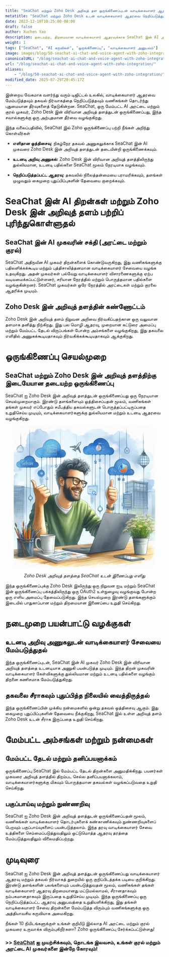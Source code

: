 ```yaml
---
title: "SeaChat மற்றும் Zoho Desk அறிவுத் தள ஒருங்கிணைப்புடன் வாடிக்கையாளர் ஆதரவை நெறிப்படுத்துதல்"
metatitle: "SeaChat மற்றும் Zoho Desk உடன் வாடிக்கையாளர் ஆதரவை நெறிப்படுத்துதல்"
date: 2023-12-10T10:25:00-08:00
draft: false
author: Xuchen Yao
description: தடையற்ற, திறமையான வாடிக்கையாளர் ஆதரவுக்காக SeaChat இன் AI அரட்டை மற்றும் குரல் முகவர் Zoho Desk இன் விரிவான அறிவுத் தளத்துடன் எவ்வாறு ஒருங்கிணைக்கிறது என்பதைக் கண்டறியவும்.
weight: 1
tags: ["SeaChat", "AI கருவிகள்", "ஒருங்கிணைப்பு", "வாடிக்கையாளர் அனுபவம்"]
image: images/blog/50-seachat-ai-chat-and-voice-agent-with-zoho-integration/50-seachat-ai-chat-and-voice-agent-with-zoho-integration.png
canonicalURL: "/blog/seachat-ai-chat-and-voice-agent-with-zoho-integration/"
url: "/blog/seachat-ai-chat-and-voice-agent-with-zoho-integration/"
aliases:
    - "/blog/50-seachat-ai-chat-and-voice-agent-with-zoho-integration/"
modified_date: 2025-07-29T20:45:17Z
---
```


இன்றைய வேகமாக வளர்ந்து வரும் டிஜிட்டல் உலகில், வாடிக்கையாளர் ஆதரவை மேம்படுத்தவும் தகவல் நிர்வாகத்தை நெறிப்படுத்தவும் வணிகங்கள் தொடர்ந்து புதுமையான தீர்வுகளைத் தேடுகின்றன. SeaChat, ஒரு மேம்பட்ட AI அரட்டை மற்றும் குரல் முகவர், Zoho Desk இன் விரிவான அறிவுத் தளத்துடன் ஒருங்கிணைப்பது, இந்த சவால்களுக்கு ஒரு அற்புதமான தீர்வை வழங்குகிறது.

இந்த வலைப்பதிவில், SeaChat இல் Zoho ஒருங்கிணைப்பு பற்றி நீங்கள் அறிந்து கொள்வீர்கள்

- **எளிதான ஒத்திசைவு**: நிகழ்நேர தகவல் அணுகலுக்காக SeaChat இன் AI முகவரை Zoho Desk இன் அறிவுத் தளத்துடன் தடையின்றி ஒருங்கிணைக்கவும்.

- **உடனடி அறிவு அணுகல்**: Zoho Desk இன் விரிவான அறிவுத் தளத்திலிருந்து துல்லியமான, உடனடி பதில்களை SeaChat மூலம் நேரடியாக வழங்கவும்.

- **நெறிப்படுத்தப்பட்ட ஆதரவு**: தகவலில் நிலைத்தன்மையை பராமரிக்கவும், தளங்கள் முழுவதும் கைமுறை புதுப்பிப்புகளின் தேவையை குறைக்கவும்.


# SeaChat இன் AI திறன்கள் மற்றும் Zoho Desk இன் அறிவுத் தளம் பற்றிப் புரிந்துகொள்ளுதல்

## SeaChat இன் AI முகவரின் சக்தி (அரட்டை மற்றும் குரல்)
SeaChat அதிநவீன AI முகவர் திறன்களைக் கொண்டுவருகிறது, இது வணிகங்களுக்கு பதிலளிக்கக்கூடிய மற்றும் புத்திசாலித்தனமான வாடிக்கையாளர் சேவையை வழங்க உதவுகிறது. அதன் முகவர்கள் பல்வேறு வாடிக்கையாளர் விசாரணைகளுக்கு ஏற்ப வடிவமைக்கப்பட்டுள்ளனர், சரியான நேரத்தில் மற்றும் பொருத்தமான பதில்களை வழங்குகின்றனர்.
SeaChat முகவர்கள் ஒரே நேரத்தில் அரட்டைகள் மற்றும் குரலை ஆதரிக்க முடியும்.

## Zoho Desk இன் அறிவுத் தளத்தின் கண்ணோட்டம்
Zoho Desk இன் அறிவுத் தளம் நிறுவன அறிவை நிர்வகிப்பதற்கான ஒரு வலுவான தளமாக தனித்து நிற்கிறது. இது பல மொழி ஆதரவு, முறையான கட்டுரை அமைப்பு மற்றும் மேம்பட்ட தேடல் விருப்பங்கள் போன்ற அம்சங்களை வழங்குகிறது, இது தகவலை எளிதில் அணுகக்கூடியதாகவும் நிர்வகிக்கக்கூடியதாகவும் ஆக்குகிறது.

# ஒருங்கிணைப்பு செயல்முறை
## SeaChat மற்றும் Zoho Desk இன் அறிவுத் தளத்திற்கு இடையேயான தடையற்ற ஒருங்கிணைப்பு
SeaChat ஐ Zoho Desk இன் அறிவுத் தளத்துடன் ஒருங்கிணைப்பது ஒரு நேரடியான செயல்முறையாகும். இரண்டு தளங்களையும் ஒத்திசைப்பதன் மூலம், வணிகங்கள் தங்கள் முகவர் எப்போதும் சமீபத்திய தகவல்களுடன் பொருத்தப்பட்டிருப்பதை உறுதிசெய்ய முடியும், வாடிக்கையாளர்களுக்கு துல்லியமான மற்றும் உடனடி ஆதரவை வழங்குகிறது.

<center>
<img height="450px" src="/images/blog/50-seachat-ai-chat-and-voice-agent-with-zoho-integration/1-connect-zoho-database-to-seachat.jpeg" alt="Zoho Desk அறிவுத் தளத்தை SeaChat உடன் இணைப்பது எளிது"/>

*Zoho Desk அறிவுத் தளத்தை SeaChat உடன் இணைப்பது எளிது*
</center>



இந்த ஒருங்கிணைப்புக்கு Zoho Desk இலிருந்து ஒரு நிறுவன ஐடி மற்றும் SeaChat இன் ஒருங்கிணைப்பு பக்கத்திலிருந்து ஒரு OAuth2 உள்நுழைவு வழங்குவது போன்ற ஒரு எளிய அமைப்பு தேவைப்படுகிறது. இந்த செயல்முறை இரண்டு தளங்களுக்கும் இடையில் பாதுகாப்பான மற்றும் திறமையான இணைப்பை உறுதி செய்கிறது.

# நடைமுறை பயன்பாட்டு வழக்குகள்

## உடனடி அறிவு அணுகலுடன் வாடிக்கையாளர் சேவையை மேம்படுத்துதல்
இந்த ஒருங்கிணைப்புடன், SeaChat இன் AI முகவர் Zoho Desk இன் விரிவான அறிவுத் தளத்தை உடனடியாக அணுகி பயன்படுத்த முடியும். இந்த திறன் முகவரின் வாடிக்கையாளர் கேள்விகளுக்கு துல்லியமான மற்றும் உடனடி பதில்களை வழங்கும் திறனை கணிசமாக மேம்படுத்துகிறது.

## தகவலை சீராகவும் புதுப்பித்த நிலையில் வைத்திருத்தல்
இந்த ஒருங்கிணைப்பின் முக்கிய நன்மைகளில் ஒன்று தகவல் ஒத்திசைவு ஆகும். இது கைமுறை புதுப்பிப்புகளின் தேவையை நீக்குகிறது, SeaChat இல் உள்ள அறிவுத் தளம் Zoho Desk உடன் சீராக இருப்பதை உறுதி செய்கிறது.

# மேம்பட்ட அம்சங்கள் மற்றும் நன்மைகள்

## மேம்பட்ட தேடல் மற்றும் தனிப்பயனாக்கம்
ஒருங்கிணைப்பு SeaChat இல் மேம்பட்ட தேடல் திறன்களை அனுமதிக்கிறது. பயனர்கள் முகவரை அறிவுத் தளத்தில் திறம்பட செல்ல தனிப்பயனாக்கலாம், வாடிக்கையாளர்களுக்கு மிகவும் பொருத்தமான தகவல்கள் வழங்கப்படுவதை உறுதி செய்கிறது.

## பகுப்பாய்வு மற்றும் நுண்ணறிவு
SeaChat ஐ Zoho Desk இன் அறிவுத் தளத்துடன் ஒருங்கிணைப்பதன் மூலம், வணிகங்கள் வாடிக்கையாளர் தொடர்புகளைக் கண்காணிக்கவும் நுண்ணறிவுகளைப் பெறவும் பகுப்பாய்வுகளைப் பயன்படுத்தலாம். இந்த தரவு வாடிக்கையாளர் சேவை உத்திகளை செம்மைப்படுத்துவதிலும் ஒட்டுமொத்த ஆதரவு தரத்தை மேம்படுத்துவதிலும் விலைமதிப்பற்றது.

# முடிவுரை
SeaChat ஐ Zoho Desk இன் அறிவுத் தளத்துடன் ஒருங்கிணைப்பது வாடிக்கையாளர் ஆதரவு மற்றும் தகவல் நிர்வாகத் துறையில் ஒரு குறிப்பிடத்தக்க படியை குறிக்கிறது. இரண்டு தளங்களின் பலங்களையும் பயன்படுத்துவதன் மூலம், வணிகங்கள் தங்கள் வாடிக்கையாளர் ஆதரவு திறமையானது மட்டுமல்லாமல், சீரானதாகவும் நம்பகமானதாகவும் இருப்பதை உறுதிசெய்ய முடியும். இந்த ஒருங்கிணைப்பு ஒரு நெறிப்படுத்தப்பட்ட ஆதரவு அனுபவத்தை உறுதியளிக்கிறது, இது தங்கள் வாடிக்கையாளர் சேவை திறன்களை மேம்படுத்த விரும்பும் வணிகங்களுக்கு ஒரு அத்தியாவசிய கருவியாக அமைகிறது.


நீங்கள் 10 நிமிடங்களுக்குள் உங்கள் குறியீடு இல்லாத AI அரட்டை மற்றும் குரல் முகவரை உருவாக்க விரும்புகிறீர்களா? Zoho ஒருங்கிணைப்பு சேர்க்கப்பட்டுள்ளது!

### >> [SeaChat](https://chat.seasalt.ai/?utm_source=blog) ஐ முயற்சிக்கவும், தொடங்க இலவசம், உங்கள் குரல் மற்றும் அரட்டை AI முகவர்களை இன்றே கோரவும்!